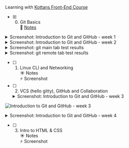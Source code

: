 Learning with [Kottans Front-End Course](https://github.com/kottans/frontend)

- [x] 0.  Git Basics  
      :palm_tree: [Notes](git_basics/README.md)

<details>
<summary>Screenshot: Introduction to Git and GitHub - week 1</summary>

![Introduction to Git and GitHub - week 1](git_basics/git_week_1.png)

</details>
<details>
<summary>Screenshot: Introduction to Git and GitHub - week 2</summary>

![Introduction to Git and GitHub - week 2](git_basics/git_week_2.png)

</details>
<details>
<summary>Screenshot: git main tab test results</summary>

![git main tab test results](git_basics/git_main.png)

</details>
<details>

<summary>Screenshot: git remote tab test results</summary>

![git remote tab test results](git_basics/git_remote.png)

</details>

- [ ] 1. Linux CLI and Networking  
     :sunny: Notes  
     :zap: Screenshot

- [ ] 2.  VCS (hello gitty), GitHub and Collaboration
  <details>
  <summary>Screenshot: Introduction to Git and GitHub - week 3</summary>

![Introduction to Git and GitHub - week 3](git_github_collaboration/git_week_3.png)

</details>
<details>
<summary>Screenshot: Introduction to Git and GitHub - week 4</summary>

![Introduction to Git and GitHub - week 4](git_github_collaboration/git_week_4.png)

</details>

- [ ] 3.  Intro to HTML & CSS  
      :sunny: Notes  
      :zap: Screenshot
